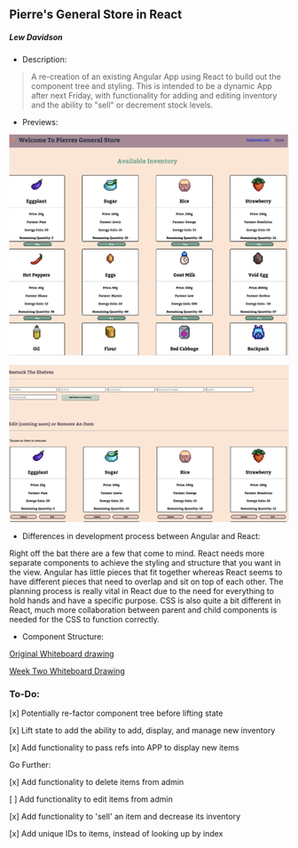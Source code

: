 ## Pierre's General Store in React
##### Lew Davidson

* Description:

>A re-creation of an existing Angular App using React to build out the component tree and styling. This is intended to be a dynamic App after next Friday, with functionality for adding and editing inventory and the ability to "sell" or decrement stock levels.

* Previews:

![imageOne](Main.png)


![imageTwo](Employees.png)


* Differences in development process between Angular and React:

Right off the bat there are a few that come to mind. React needs more separate components to achieve the styling and structure that you want in the view. Angular has little pieces that fit together whereas React seems to have different pieces that need to overlap and sit on top of each other. The planning process is really vital in React due to the need for everything to hold hands and have a specific purpose. CSS is also quite a bit different in React, much more collaboration between parent and child components is needed for the CSS to function correctly.   

 * Component Structure:

 [Original Whiteboard drawing](https://imgur.com/a/kqzS4)

 [Week Two Whiteboard Drawing](https://imgur.com/a/kmplJ)


### To-Do:


[x] Potentially re-factor component tree before lifting state

[x] Lift state to add the ability to add, display, and manage new inventory

[x] Add functionality to pass refs into APP to display new items

 Go Further:

 [x] Add functionality to delete items from admin

 [ ] Add functionality to edit items from admin

 [x] Add functionality to 'sell' an item and decrease its inventory

 [x] Add unique IDs to items, instead of looking up by index
